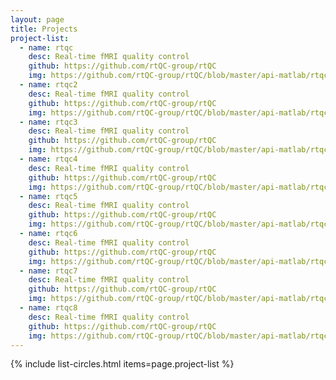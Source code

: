 ```yaml
---
layout: page
title: Projects
project-list:
  - name: rtqc
    desc: Real-time fMRI quality control
    github: https://github.com/rtQC-group/rtQC
    img: https://github.com/rtQC-group/rtQC/blob/master/api-matlab/rtqc_logo2_black.png
  - name: rtqc2
    desc: Real-time fMRI quality control
    github: https://github.com/rtQC-group/rtQC
    img: https://github.com/rtQC-group/rtQC/blob/master/api-matlab/rtqc_logo2_black.png
  - name: rtqc3
    desc: Real-time fMRI quality control
    github: https://github.com/rtQC-group/rtQC
    img: https://github.com/rtQC-group/rtQC/blob/master/api-matlab/rtqc_logo2_black.png
  - name: rtqc4
    desc: Real-time fMRI quality control
    github: https://github.com/rtQC-group/rtQC
    img: https://github.com/rtQC-group/rtQC/blob/master/api-matlab/rtqc_logo2_black.png
  - name: rtqc5
    desc: Real-time fMRI quality control
    github: https://github.com/rtQC-group/rtQC
    img: https://github.com/rtQC-group/rtQC/blob/master/api-matlab/rtqc_logo2_black.png
  - name: rtqc6
    desc: Real-time fMRI quality control
    github: https://github.com/rtQC-group/rtQC
    img: https://github.com/rtQC-group/rtQC/blob/master/api-matlab/rtqc_logo2_black.png
  - name: rtqc7
    desc: Real-time fMRI quality control
    github: https://github.com/rtQC-group/rtQC
    img: https://github.com/rtQC-group/rtQC/blob/master/api-matlab/rtqc_logo2_black.png
  - name: rtqc8
    desc: Real-time fMRI quality control
    github: https://github.com/rtQC-group/rtQC
    img: https://github.com/rtQC-group/rtQC/blob/master/api-matlab/rtqc_logo2_black.png
---
```




{% include list-circles.html items=page.project-list %}